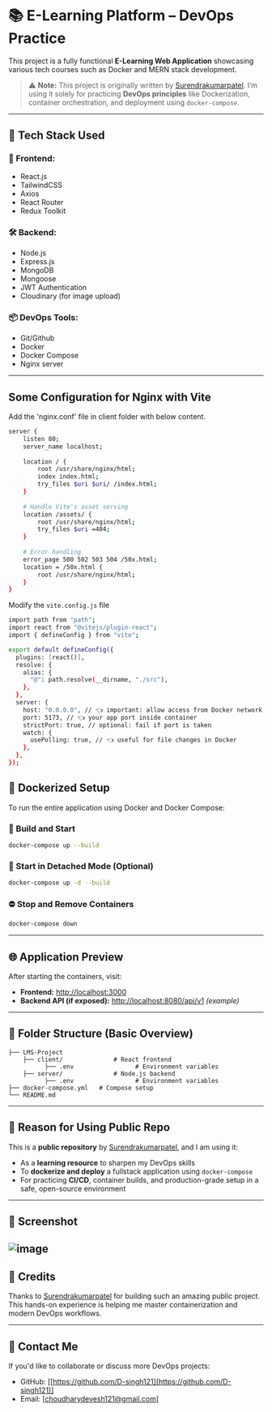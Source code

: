 
# 📚 E-Learning Platform – DevOps Practice

This project is a fully functional **E-Learning Web Application** showcasing various tech courses such as Docker and MERN stack development.

> ⚠️ **Note:** This project is originally written by [Surendrakumarpatel](https://github.com/Surendrakumarpatel). I’m using it solely for practicing **DevOps principles** like Dockerization, container orchestration, and deployment using `docker-compose`.

---

## 🚀 Tech Stack Used

### 🔧 Frontend:
- React.js
- TailwindCSS
- Axios
- React Router
- Redux Toolkit

### 🛠 Backend:
- Node.js
- Express.js
- MongoDB
- Mongoose
- JWT Authentication
- Cloudinary (for image upload)

### 📦 DevOps Tools:
- Git/Github
- Docker
- Docker Compose
- Nginx server 

---
## Some Configuration for Nginx with Vite
Add the 'nginx.conf' file in client folder with below content.
```bash
server {
    listen 80;
    server_name localhost;
    
    location / {
        root /usr/share/nginx/html;
        index index.html;
        try_files $uri $uri/ /index.html;
    }
    
    # Handle Vite's asset serving
    location /assets/ {
        root /usr/share/nginx/html;
        try_files $uri =404;
    }
    
    # Error handling
    error_page 500 502 503 504 /50x.html;
    location = /50x.html {
        root /usr/share/nginx/html;
    }
}
```

Modify the `vite.config.js` file 
```bash
import path from "path";
import react from "@vitejs/plugin-react";
import { defineConfig } from "vite";

export default defineConfig({
  plugins: [react()],
  resolve: {
    alias: {
      "@": path.resolve(__dirname, "./src"),
    },
  },
  server: {
    host: "0.0.0.0", // 👈 important: allow access from Docker network
    port: 5173, // 👈 your app port inside container
    strictPort: true, // optional: fail if port is taken
    watch: {
      usePolling: true, // 👈 useful for file changes in Docker
    },
  },
});

```


## 🐳 Dockerized Setup

To run the entire application using Docker and Docker Compose:

### 🔨 Build and Start

```bash
docker-compose up --build
```

### 🏁 Start in Detached Mode (Optional)

```bash
docker-compose up -d --build
```

### ⛔ Stop and Remove Containers

```bash
docker-compose down
```

---

## 🌐 Application Preview

After starting the containers, visit:

- **Frontend:** [http://localhost:3000](http://localhost:3000)
- **Backend API (if exposed):** [http://localhost:8080/api/v1](http://localhost:8080/api/v1) *(example)*

---

## 📂 Folder Structure (Basic Overview)

```
├── LMS-Project
    ├── client/              # React frontend
          ├── .env                 # Environment variables
    ├── server/              # Node.js backend
          ├── .env                 # Environment variables
├── docker-compose.yml   # Compose setup
└── README.md
```

---

## 📌 Reason for Using Public Repo

This is a **public repository** by [Surendrakumarpatel](https://github.com/Surendrakumarpatel), and I am using it:
- As a **learning resource** to sharpen my DevOps skills
- To **dockerize and deploy** a fullstack application using `docker-compose`
- For practicing **CI/CD**, container builds, and production-grade setup in a safe, open-source environment

---

## 📸 Screenshot
![image](https://github.com/user-attachments/assets/32c604b6-36d9-4d77-962f-75e744837c97)
---

## 🙌 Credits

Thanks to [Surendrakumarpatel](https://github.com/Surendrakumarpatel) for building such an amazing public project. This hands-on experience is helping me master containerization and modern DevOps workflows.

---

## 📧 Contact Me

If you'd like to collaborate or discuss more DevOps projects:

- GitHub: [[https://github.com/D-singh121](https://github.com/D-singh121)]
- Email: [choudharydevesh121@gmail.com]
